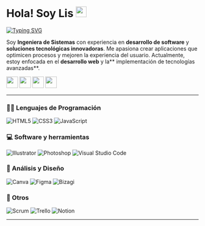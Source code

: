 # Hola! Soy Lis <img src="https://media.giphy.com/media/hvRJCLFzcasrR4ia7z/giphy.gif" width="28">

[![Typing SVG](https://readme-typing-svg.demolab.com?font=Fira+Code&weight=300&duration=3000&pause=100&color=954DF7&width=435&lines=Frontend+Development;UX%2FUI+Design;Backend+Development)](https://git.io/typing-svg)

Soy **Ingeniera de Sistemas** con experiencia en **desarrollo de software** y **soluciones tecnológicas innovadoras**. Me apasiona crear aplicaciones que optimicen procesos y mejoren la experiencia del usuario. Actualmente, estoy enfocada en el **desarrollo web** y la** implementación de tecnologías avanzadas**.

<p>
<a href="mailto:lisbeth2536@gmail.com"><img src="https://img.shields.io/badge/e‑mail-D14836.svg?style=for-the-badge&logo=GMail&logoColor=white" style="margin-bottom: 4px;" height="30px" target="_blank"></a>
<a href="https://www.instagram.com/lalelilolis/"><img src="https://img.shields.io/badge/Instagram-%23E4405F.svg?style=for-the-badge&logo=Instagram&logoColor=white" style="margin-bottom: 4px;" height="30px" target="_blank"></a>
<a href="https://www.linkedin.com/in/lisbeth-callata-churata"><img src="https://img.shields.io/badge/Linkedin-%231572B6.svg?style=for-the-badge&logo=Linkedin&logoColor=white" style="margin-bottom: 4px;" height="30px" target="_blank"></a>
<a href="https://github.com/lisbeth-callata"><img src="https://img.shields.io/badge/github-%23121011.svg?style=for-the-badge&logo=github&logoColor=white" style="margin-bottom: 4px;" height="30px" target="_blank"></a>
</p>

---

### 👩‍💻 Lenguajes de Programación

<p>
<img alt="HTML5" src="https://img.shields.io/badge/html5-%23E34F26.svg?style=for-the-badge&logo=html5&logoColor=white"></a>
<img alt="CSS3" src="https://img.shields.io/badge/css3-%231572B6.svg?style=for-the-badge&logo=css3&logoColor=white"></a>
<img alt="JavaScript" src="https://img.shields.io/badge/javascript-%23323330.svg?style=for-the-badge&logo=javascript&logoColor=%23F7DF1E"></a>
</p>

### 💻 Software y herramientas

<p>
<img alt="Illustrator" src="https://img.shields.io/badge/adobe%20illustrator-%23FF9A00.svg?style=for-the-badge&logo=adobe%20illustrator&logoColor=white"></a>
<img alt="Photoshop" src="https://img.shields.io/badge/adobe%20photoshop-%2331A8FF.svg?style=for-the-badge&logo=adobe%20photoshop&logoColor=white"></a>
<img alt="Visual Studio Code" src="https://img.shields.io/badge/Visual%20Studio%20Code-0078d7.svg?style=for-the-badge&logo=visual-studio-code&logoColor=white"></a>   
</p>

### 🎨 Análisis y Diseño

<p>
<img alt="Canva" src="https://img.shields.io/badge/Canva-%2300C4CC.svg?style=for-the-badge&logo=Canva&logoColor=white"></a>
<img alt="Figma" src="https://img.shields.io/badge/figma-%23F24E1E.svg?style=for-the-badge&logo=figma&logoColor=white"></a>
<img alt="Bizagi" src="https://img.shields.io/badge/Bizagi-%230B72A5.svg?style=for-the-badge&logo=Bizagi&logoColor=white">
</p>

### 🧰 Otros
<p>
<img alt="Scrum" src="https://img.shields.io/badge/Scrum-%230D4F8B.svg?style=for-the-badge&logo=Scrum&logoColor=white">
<img alt="Trello" src="https://img.shields.io/badge/Trello-%23026AA7.svg?style=for-the-badge&logo=Trello&logoColor=white">
<img alt="Notion" src="https://img.shields.io/badge/Notion-%23000000.svg?style=for-the-badge&logo=notion&logoColor=white">
</p>

---

<!--
**lisbeth-callata/lisbeth-callata** is a ✨ _special_ ✨ repository because its `README.md` (this file) appears on your GitHub profile.

Here are some ideas to get you started:

- 🔭 I’m currently working on ...
- 🌱 I’m currently learning ...
- 👯 I’m looking to collaborate on ...
- 🤔 I’m looking for help with ...
- 💬 Ask me about ...
- 📫 How to reach me: ...
- 😄 Pronouns: ...
- ⚡ Fun fact: ...
-->
